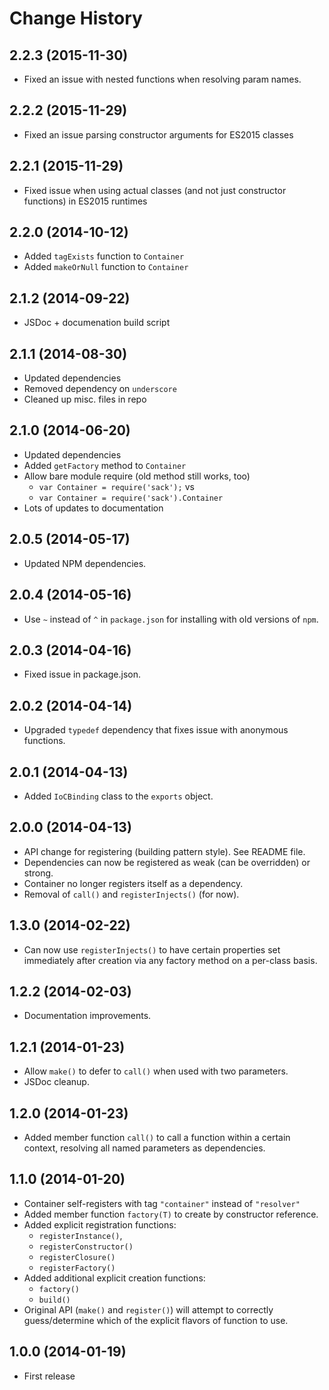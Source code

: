 # Change History

## 2.2.3 (2015-11-30)

* Fixed an issue with nested functions when resolving param names.

## 2.2.2 (2015-11-29)

* Fixed an issue parsing constructor arguments for ES2015 classes

## 2.2.1 (2015-11-29)

* Fixed issue when using actual classes (and not just constructor functions) in
  ES2015 runtimes

## 2.2.0 (2014-10-12)

* Added `tagExists` function to `Container`
* Added `makeOrNull` function to `Container`

## 2.1.2 (2014-09-22)

* JSDoc + documenation build script

## 2.1.1 (2014-08-30)

* Updated dependencies
* Removed dependency on `underscore`
* Cleaned up misc. files in repo

## 2.1.0 (2014-06-20)

* Updated dependencies
* Added `getFactory` method to `Container`
* Allow bare module require (old method still works, too)
    * `var Container = require('sack');` vs
    * `var Container = require('sack').Container`
* Lots of updates to documentation

## 2.0.5 (2014-05-17)

* Updated NPM dependencies.

## 2.0.4 (2014-05-16)

* Use `~` instead of `^` in `package.json` for installing with old versions of
  `npm`.

## 2.0.3 (2014-04-16)

* Fixed issue in package.json.

## 2.0.2 (2014-04-14)

* Upgraded `typedef` dependency that fixes issue with anonymous functions.

## 2.0.1 (2014-04-13)

* Added `IoCBinding` class to the `exports` object.

## 2.0.0 (2014-04-13)

* API change for registering (building pattern style). See README file.
* Dependencies can now be registered as weak (can be overridden) or strong.
* Container no longer registers itself as a dependency.
* Removal of `call()` and `registerInjects()` (for now).

## 1.3.0 (2014-02-22)

* Can now use `registerInjects()` to have certain properties set immediately
  after creation via any factory method on a per-class basis.

## 1.2.2 (2014-02-03)

* Documentation improvements.

## 1.2.1 (2014-01-23)

* Allow `make()` to defer to `call()` when used with two parameters.
* JSDoc cleanup.

## 1.2.0 (2014-01-23)

* Added member function `call()` to call a function within a certain context,
  resolving all named parameters as dependencies.

## 1.1.0 (2014-01-20)

* Container self-registers with tag `"container"` instead of `"resolver"`
* Added member function `factory(T)` to create by constructor reference.
* Added explicit registration functions:
    * `registerInstance()`,
    * `registerConstructor()`
    * `registerClosure()`
    * `registerFactory()`
* Added additional explicit creation functions:
    * `factory()`
    * `build()`
* Original API (`make()` and `register()`) will attempt to correctly
  guess/determine which of the explicit flavors of function to use.

## 1.0.0 (2014-01-19)

* First release
